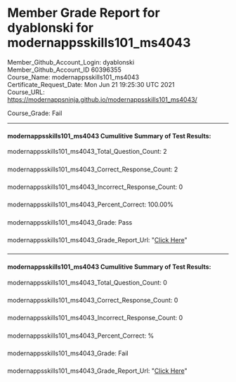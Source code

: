 # Member Grade Report for dyablonski for modernappsskills101_ms4043  
   
Member_Github_Account_Login: dyablonski  
Member_Github_Account_ID 60396355  
Course_Name: modernappsskills101_ms4043  
Certificate_Request_Date: Mon Jun 21 19:25:30 UTC 2021  
Course_URL: https://modernappsninja.github.io/modernappsskills101_ms4043/  
   
Course_Grade: Fail
   
---  
#### modernappsskills101_ms4043 Cumulitive Summary of Test Results:  
modernappsskills101_ms4043_Total_Question_Count: 2
#####  
modernappsskills101_ms4043_Correct_Response_Count: 2
#####  
modernappsskills101_ms4043_Incorrect_Response_Count: 0
#####  
modernappsskills101_ms4043_Percent_Correct: 100.00%
#####  
modernappsskills101_ms4043_Grade: Pass
#####  
modernappsskills101_ms4043_Grade_Report_Url: "[Click Here](https://github.com/modernappsninjas/dyablonski/blob/main/static/userdata/courses/modernappsskills101_ms4043/grade_report.pr46.modernappsskills101_ms4043.md)"
#####  
#####  
---  
#### modernappsskills101_ms4043 Cumulitive Summary of Test Results:  
modernappsskills101_ms4043_Total_Question_Count: 0  
#####  
modernappsskills101_ms4043_Correct_Response_Count: 0  
#####  
modernappsskills101_ms4043_Incorrect_Response_Count: 0 
#####  
modernappsskills101_ms4043_Percent_Correct: %  
#####  
modernappsskills101_ms4043_Grade: Fail  
#####  
modernappsskills101_ms4043_Grade_Report_Url: "[Click Here](https://github.com/modernappsninjas/dyablonski/blob/main/static/userdata/courses/modernappsskills101_ms4043/grade_report.pr116.modernappsskills101_ms4043.md)"
#####  
